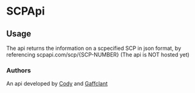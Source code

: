 # SCPApi

## Usage
The api returns the information on a scpecified SCP in json format, by referencing scpapi.com/scp/{SCP-NUMBER} 
(The api is NOT hosted yet)


### Authors
An api developed by [Cody](https://github.com/catDevz) and [Gaffclant](https://github.com/gaffclant)
